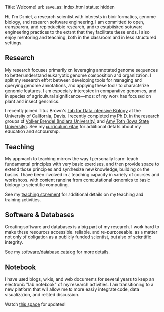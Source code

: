 Title: Welcome!
url:
save_as: index.html
status: hidden

Hi, I'm Daniel, a research scientist with interests in bioinformatics, genome biology, and research software engineering.
I am committed to open, transparent, and reproducible research, and to established software engineering practices to the extent that they facilitate these ends.
I also enjoy mentoring and teaching, both in the classroom and in less structured settings.

## Research

My research focuses primarily on leveraging annotated genome sequences to better understand eukaryotic genome composition and organization.
I split my research effort between developing tools for managing and querying genome annotations, and applying these tools to characterize genomic features.
I am especially interested in comparative genomics, and in species of agricultural significance—most of my work has focused on plant and insect genomics.

I recently joined Titus Brown's [Lab for Data Intensive Biology](http://ivory.idyll.org/lab/) at the University of California, Davis.
I recently completed my Ph.D. in the research groups of [Volker Brendel (Indiana University)](http://brendelgroup.org/) and [Amy Toth (Iowa State University)](http://www.public.iastate.edu/~amytoth/Toth_lab/Home.html).
See my [curriculum vitae]({filename}cv.md) for additional details about my education and scholarship.

## Teaching

My approach to teaching mirrors the way I personally learn: teach fundamental principles with very basic exercises, and then provide space to extend those principles and synthesize new knowledge, building on the basics.
I have been involved in a teaching capacity in variety of courses and workshops, with content ranging from computational genomics to basic biology to scientific computing.

See my [teaching statement]({filename}teaching.md) for additional details on my teaching and training activities.

## Software & Databases

Creating software and databases is a big part of my research.
I work hard to make these resources accessible, reliable, and re-purposeable, as a matter not only of obligation as a publicly funded scientist, but also of scientific integrity.

See my [software/database catalog]({filename}software.md) for more details.

## Notebook

I have used blogs, wikis, and web documents for several years to keep an electronic "lab notebook" of my research activities.
I am transitioning to a new platform that will allow me to more easily integrate code, data visualization, and related discussion.

Watch [this space](notebook.html) for updates!
